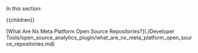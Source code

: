 In this section:

{{children}}

[What Are Nx Meta Platform Open Source Repositories?](./Developer Tools/open_source_analytics_plugin/what_are_nx_meta_platform_open_source_repositories.md)